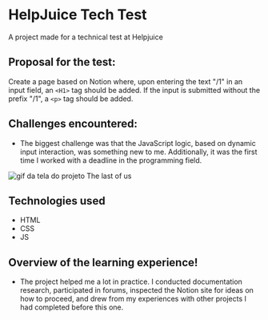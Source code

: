 # HelpJuice Tech Test

A project made for a technical test at Helpjuice

## Proposal for the test: 

Create a page based on Notion where, upon entering the text "/1" in an input field, an `<H1>` tag should be added. If the input is submitted without the prefix "/1", a `<p>` tag should be added.

## Challenges encountered:

- The biggest challenge was that the JavaScript logic, based on dynamic input interaction, was something new to me. Additionally, it was the first time I worked with a deadline in the programming field.

<img src="https://github-production-user-asset-6210df.s3.amazonaws.com/123164281/350656287-bb86c62b-a87f-4bef-b7be-7b3b78e1b9c9.png?X-Amz-Algorithm=AWS4-HMAC-SHA256&X-Amz-Credential=AKIAVCODYLSA53PQK4ZA%2F20240720%2Fus-east-1%2Fs3%2Faws4_request&X-Amz-Date=20240720T020951Z&X-Amz-Expires=300&X-Amz-Signature=4e163a43602e7e77668e832406f36694c31990bcd803e6052e726e50fa1d7e02&X-Amz-SignedHeaders=host&actor_id=123164281&key_id=0&repo_id=831231813" alt="gif da tela do projeto The last of us">

## Technologies used

- HTML
- CSS
- JS

## Overview of the learning experience!

- The project helped me a lot in practice. I conducted documentation research, participated in forums, inspected the Notion site for ideas on how to proceed, and drew from my experiences with other projects I had completed before this one.

